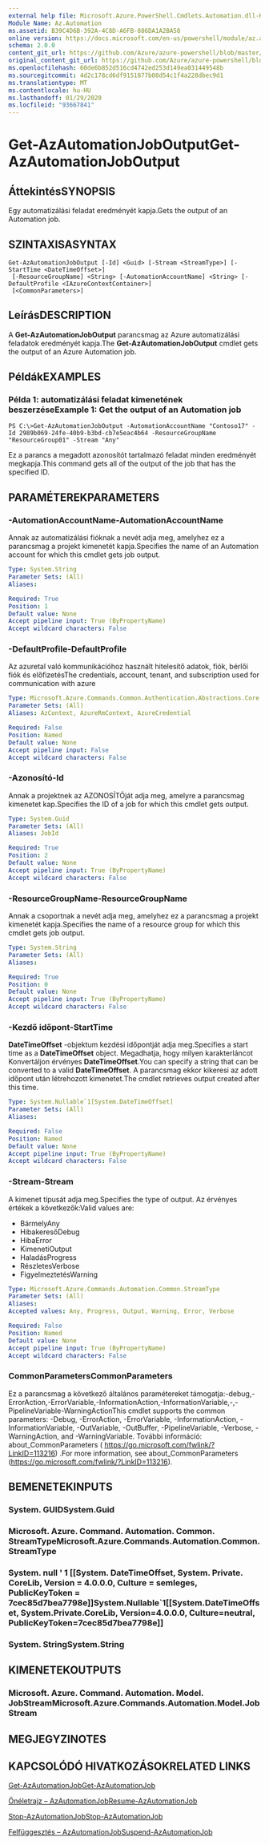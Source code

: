 ```yaml
---
external help file: Microsoft.Azure.PowerShell.Cmdlets.Automation.dll-Help.xml
Module Name: Az.Automation
ms.assetid: B39C4D6B-392A-4C8D-A6FB-886DA1A2BA58
online version: https://docs.microsoft.com/en-us/powershell/module/az.automation/get-azautomationjoboutput
schema: 2.0.0
content_git_url: https://github.com/Azure/azure-powershell/blob/master/src/Automation/Automation/help/Get-AzAutomationJobOutput.md
original_content_git_url: https://github.com/Azure/azure-powershell/blob/master/src/Automation/Automation/help/Get-AzAutomationJobOutput.md
ms.openlocfilehash: 60de6b852d516cd4742ed253d149ea031449548b
ms.sourcegitcommit: 4d2c178cd6df9151877b08d54c1f4a228dbec9d1
ms.translationtype: MT
ms.contentlocale: hu-HU
ms.lasthandoff: 01/29/2020
ms.locfileid: "93667841"
---
```

# <span data-ttu-id="d68a7-101">Get-AzAutomationJobOutput</span><span class="sxs-lookup"><span data-stu-id="d68a7-101">Get-AzAutomationJobOutput</span></span>

## <span data-ttu-id="d68a7-102">Áttekintés</span><span class="sxs-lookup"><span data-stu-id="d68a7-102">SYNOPSIS</span></span>
<span data-ttu-id="d68a7-103">Egy automatizálási feladat eredményét kapja.</span><span class="sxs-lookup"><span data-stu-id="d68a7-103">Gets the output of an Automation job.</span></span>

## <span data-ttu-id="d68a7-104">SZINTAXISA</span><span class="sxs-lookup"><span data-stu-id="d68a7-104">SYNTAX</span></span>

```
Get-AzAutomationJobOutput [-Id] <Guid> [-Stream <StreamType>] [-StartTime <DateTimeOffset>]
 [-ResourceGroupName] <String> [-AutomationAccountName] <String> [-DefaultProfile <IAzureContextContainer>]
 [<CommonParameters>]
```

## <span data-ttu-id="d68a7-105">Leírás</span><span class="sxs-lookup"><span data-stu-id="d68a7-105">DESCRIPTION</span></span>
<span data-ttu-id="d68a7-106">A **Get-AzAutomationJobOutput** parancsmag az Azure automatizálási feladatok eredményét kapja.</span><span class="sxs-lookup"><span data-stu-id="d68a7-106">The **Get-AzAutomationJobOutput** cmdlet gets the output of an Azure Automation job.</span></span>

## <span data-ttu-id="d68a7-107">Példák</span><span class="sxs-lookup"><span data-stu-id="d68a7-107">EXAMPLES</span></span>

### <span data-ttu-id="d68a7-108">Példa 1: automatizálási feladat kimenetének beszerzése</span><span class="sxs-lookup"><span data-stu-id="d68a7-108">Example 1: Get the output of an Automation job</span></span>
```
PS C:\>Get-AzAutomationJobOutput -AutomationAccountName "Contoso17" -Id 2989b069-24fe-40b9-b3bd-cb7e5eac4b64 -ResourceGroupName "ResourceGroup01" -Stream "Any"
```

<span data-ttu-id="d68a7-109">Ez a parancs a megadott azonosítót tartalmazó feladat minden eredményét megkapja.</span><span class="sxs-lookup"><span data-stu-id="d68a7-109">This command gets all of the output of the job that has the specified ID.</span></span>

## <span data-ttu-id="d68a7-110">PARAMÉTEREK</span><span class="sxs-lookup"><span data-stu-id="d68a7-110">PARAMETERS</span></span>

### <span data-ttu-id="d68a7-111">-AutomationAccountName</span><span class="sxs-lookup"><span data-stu-id="d68a7-111">-AutomationAccountName</span></span>
<span data-ttu-id="d68a7-112">Annak az automatizálási fióknak a nevét adja meg, amelyhez ez a parancsmag a projekt kimenetét kapja.</span><span class="sxs-lookup"><span data-stu-id="d68a7-112">Specifies the name of an Automation account for which this cmdlet gets job output.</span></span>

```yaml
Type: System.String
Parameter Sets: (All)
Aliases:

Required: True
Position: 1
Default value: None
Accept pipeline input: True (ByPropertyName)
Accept wildcard characters: False
```

### <span data-ttu-id="d68a7-113">-DefaultProfile</span><span class="sxs-lookup"><span data-stu-id="d68a7-113">-DefaultProfile</span></span>
<span data-ttu-id="d68a7-114">Az azuretal való kommunikációhoz használt hitelesítő adatok, fiók, bérlői fiók és előfizetés</span><span class="sxs-lookup"><span data-stu-id="d68a7-114">The credentials, account, tenant, and subscription used for communication with azure</span></span>

```yaml
Type: Microsoft.Azure.Commands.Common.Authentication.Abstractions.Core.IAzureContextContainer
Parameter Sets: (All)
Aliases: AzContext, AzureRmContext, AzureCredential

Required: False
Position: Named
Default value: None
Accept pipeline input: False
Accept wildcard characters: False
```

### <span data-ttu-id="d68a7-115">-Azonosító</span><span class="sxs-lookup"><span data-stu-id="d68a7-115">-Id</span></span>
<span data-ttu-id="d68a7-116">Annak a projektnek az AZONOSÍTÓját adja meg, amelyre a parancsmag kimenetet kap.</span><span class="sxs-lookup"><span data-stu-id="d68a7-116">Specifies the ID of a job for which this cmdlet gets output.</span></span>

```yaml
Type: System.Guid
Parameter Sets: (All)
Aliases: JobId

Required: True
Position: 2
Default value: None
Accept pipeline input: True (ByPropertyName)
Accept wildcard characters: False
```

### <span data-ttu-id="d68a7-117">-ResourceGroupName</span><span class="sxs-lookup"><span data-stu-id="d68a7-117">-ResourceGroupName</span></span>
<span data-ttu-id="d68a7-118">Annak a csoportnak a nevét adja meg, amelyhez ez a parancsmag a projekt kimenetét kapja.</span><span class="sxs-lookup"><span data-stu-id="d68a7-118">Specifies the name of a resource group for which this cmdlet gets job output.</span></span>

```yaml
Type: System.String
Parameter Sets: (All)
Aliases:

Required: True
Position: 0
Default value: None
Accept pipeline input: True (ByPropertyName)
Accept wildcard characters: False
```

### <span data-ttu-id="d68a7-119">-Kezdő időpont</span><span class="sxs-lookup"><span data-stu-id="d68a7-119">-StartTime</span></span>
<span data-ttu-id="d68a7-120">**DateTimeOffset** -objektum kezdési időpontját adja meg.</span><span class="sxs-lookup"><span data-stu-id="d68a7-120">Specifies a start time as a **DateTimeOffset** object.</span></span>
<span data-ttu-id="d68a7-121">Megadhatja, hogy milyen karakterláncot Konvertáljon érvényes **DateTimeOffset**.</span><span class="sxs-lookup"><span data-stu-id="d68a7-121">You can specify a string that can be converted to a valid **DateTimeOffset**.</span></span>
<span data-ttu-id="d68a7-122">A parancsmag ekkor kikeresi az adott időpont után létrehozott kimenetet.</span><span class="sxs-lookup"><span data-stu-id="d68a7-122">The cmdlet retrieves output created after this time.</span></span>

```yaml
Type: System.Nullable`1[System.DateTimeOffset]
Parameter Sets: (All)
Aliases:

Required: False
Position: Named
Default value: None
Accept pipeline input: True (ByPropertyName)
Accept wildcard characters: False
```

### <span data-ttu-id="d68a7-123">-Stream</span><span class="sxs-lookup"><span data-stu-id="d68a7-123">-Stream</span></span>
<span data-ttu-id="d68a7-124">A kimenet típusát adja meg.</span><span class="sxs-lookup"><span data-stu-id="d68a7-124">Specifies the type of output.</span></span>
<span data-ttu-id="d68a7-125">Az érvényes értékek a következők:</span><span class="sxs-lookup"><span data-stu-id="d68a7-125">Valid values are:</span></span> 
- <span data-ttu-id="d68a7-126">Bármely</span><span class="sxs-lookup"><span data-stu-id="d68a7-126">Any</span></span>
- <span data-ttu-id="d68a7-127">Hibakereső</span><span class="sxs-lookup"><span data-stu-id="d68a7-127">Debug</span></span>
- <span data-ttu-id="d68a7-128">Hiba</span><span class="sxs-lookup"><span data-stu-id="d68a7-128">Error</span></span>
- <span data-ttu-id="d68a7-129">Kimeneti</span><span class="sxs-lookup"><span data-stu-id="d68a7-129">Output</span></span>
- <span data-ttu-id="d68a7-130">Haladás</span><span class="sxs-lookup"><span data-stu-id="d68a7-130">Progress</span></span>
- <span data-ttu-id="d68a7-131">Részletes</span><span class="sxs-lookup"><span data-stu-id="d68a7-131">Verbose</span></span>
- <span data-ttu-id="d68a7-132">Figyelmeztetés</span><span class="sxs-lookup"><span data-stu-id="d68a7-132">Warning</span></span>

```yaml
Type: Microsoft.Azure.Commands.Automation.Common.StreamType
Parameter Sets: (All)
Aliases:
Accepted values: Any, Progress, Output, Warning, Error, Verbose

Required: False
Position: Named
Default value: None
Accept pipeline input: True (ByPropertyName)
Accept wildcard characters: False
```

### <span data-ttu-id="d68a7-133">CommonParameters</span><span class="sxs-lookup"><span data-stu-id="d68a7-133">CommonParameters</span></span>
<span data-ttu-id="d68a7-134">Ez a parancsmag a következő általános paramétereket támogatja:-debug,-ErrorAction,-ErrorVariable,-InformationAction,-InformationVariable,-,-PipelineVariable-WarningAction</span><span class="sxs-lookup"><span data-stu-id="d68a7-134">This cmdlet supports the common parameters: -Debug, -ErrorAction, -ErrorVariable, -InformationAction, -InformationVariable, -OutVariable, -OutBuffer, -PipelineVariable, -Verbose, -WarningAction, and -WarningVariable.</span></span> <span data-ttu-id="d68a7-135">További információ: about_CommonParameters ( https://go.microsoft.com/fwlink/?LinkID=113216) .</span><span class="sxs-lookup"><span data-stu-id="d68a7-135">For more information, see about_CommonParameters (https://go.microsoft.com/fwlink/?LinkID=113216).</span></span>

## <span data-ttu-id="d68a7-136">BEMENETEK</span><span class="sxs-lookup"><span data-stu-id="d68a7-136">INPUTS</span></span>

### <span data-ttu-id="d68a7-137">System. GUID</span><span class="sxs-lookup"><span data-stu-id="d68a7-137">System.Guid</span></span>

### <span data-ttu-id="d68a7-138">Microsoft. Azure. Command. Automation. Common. StreamType</span><span class="sxs-lookup"><span data-stu-id="d68a7-138">Microsoft.Azure.Commands.Automation.Common.StreamType</span></span>

### <span data-ttu-id="d68a7-139">System. null ' 1 [[System. DateTimeOffset, System. Private. CoreLib, Version = 4.0.0.0, Culture = semleges, PublicKeyToken = 7cec85d7bea7798e]]</span><span class="sxs-lookup"><span data-stu-id="d68a7-139">System.Nullable\`1[[System.DateTimeOffset, System.Private.CoreLib, Version=4.0.0.0, Culture=neutral, PublicKeyToken=7cec85d7bea7798e]]</span></span>

### <span data-ttu-id="d68a7-140">System. String</span><span class="sxs-lookup"><span data-stu-id="d68a7-140">System.String</span></span>

## <span data-ttu-id="d68a7-141">KIMENETEK</span><span class="sxs-lookup"><span data-stu-id="d68a7-141">OUTPUTS</span></span>

### <span data-ttu-id="d68a7-142">Microsoft. Azure. Command. Automation. Model. JobStream</span><span class="sxs-lookup"><span data-stu-id="d68a7-142">Microsoft.Azure.Commands.Automation.Model.JobStream</span></span>

## <span data-ttu-id="d68a7-143">MEGJEGYZI</span><span class="sxs-lookup"><span data-stu-id="d68a7-143">NOTES</span></span>

## <span data-ttu-id="d68a7-144">KAPCSOLÓDÓ HIVATKOZÁSOK</span><span class="sxs-lookup"><span data-stu-id="d68a7-144">RELATED LINKS</span></span>

[<span data-ttu-id="d68a7-145">Get-AzAutomationJob</span><span class="sxs-lookup"><span data-stu-id="d68a7-145">Get-AzAutomationJob</span></span>](./Get-AzAutomationJob.md)

[<span data-ttu-id="d68a7-146">Önéletrajz – AzAutomationJob</span><span class="sxs-lookup"><span data-stu-id="d68a7-146">Resume-AzAutomationJob</span></span>](./Resume-AzAutomationJob.md)

[<span data-ttu-id="d68a7-147">Stop-AzAutomationJob</span><span class="sxs-lookup"><span data-stu-id="d68a7-147">Stop-AzAutomationJob</span></span>](./Stop-AzAutomationJob.md)

[<span data-ttu-id="d68a7-148">Felfüggesztés – AzAutomationJob</span><span class="sxs-lookup"><span data-stu-id="d68a7-148">Suspend-AzAutomationJob</span></span>](./Suspend-AzAutomationJob.md)


